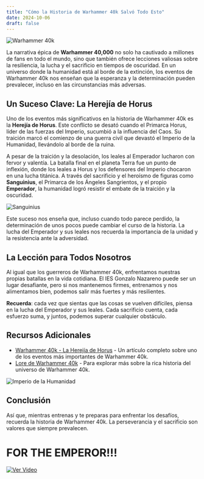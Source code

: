 ```yaml
---
title: "Cómo la Historia de Warhammer 40k Salvó Todo Esto"
date: 2024-10-06
draft: false
---
```


![Warhammer 40k](/img/warhammer40k.webp)  <!-- Asegúrate de que la imagen esté en la carpeta static/img/ -->

La narrativa épica de **Warhammer 40,000** no solo ha cautivado a millones de fans en todo el mundo, sino que también ofrece lecciones valiosas sobre la resiliencia, la lucha y el sacrificio en tiempos de oscuridad. En un universo donde la humanidad está al borde de la extinción, los eventos de Warhammer 40k nos enseñan que la esperanza y la determinación pueden prevalecer, incluso en las circunstancias más adversas.

## **Un Suceso Clave: La Herejía de Horus**

Uno de los eventos más significativos en la historia de Warhammer 40k es la **Herejía de Horus**. Este conflicto se desató cuando el Primarca Horus, líder de las fuerzas del Imperio, sucumbió a la influencia del Caos. Su traición marcó el comienzo de una guerra civil que devastó el Imperio de la Humanidad, llevándolo al borde de la ruina.

A pesar de la traición y la desolación, los leales al Emperador lucharon con fervor y valentía. La batalla final en el planeta Terra fue un punto de inflexión, donde los leales a Horus y los defensores del Imperio chocaron en una lucha titánica. A través del sacrificio y el heroísmo de figuras como **Sanguinius**, el Primarca de los Ángeles Sangrientos, y el propio **Emperador**, la humanidad logró resistir el embate de la traición y la oscuridad.

![Sanguinius](/img/sanguinius.jpg)  <!-- Asegúrate de que la imagen esté en la carpeta static/img/ -->

Este suceso nos enseña que, incluso cuando todo parece perdido, la determinación de unos pocos puede cambiar el curso de la historia. La lucha del Emperador y sus leales nos recuerda la importancia de la unidad y la resistencia ante la adversidad.

## **La Lección para Todos Nosotros**

Al igual que los guerreros de Warhammer 40k, enfrentamos nuestras propias batallas en la vida cotidiana. El IES Gonzalo Nazareno puede ser un lugar desafiante, pero si nos mantenemos firmes, entrenamos y nos alimentamos bien, podemos salir más fuertes y más resilientes.

**Recuerda**: cada vez que sientas que las cosas se vuelven difíciles, piensa en la lucha del Emperador y sus leales. Cada sacrificio cuenta, cada esfuerzo suma, y juntos, podemos superar cualquier obstáculo.

## **Recursos Adicionales**

- [Warhammer 40k - La Herejía de Horus](https://warhammer40k.fandom.com/es/wiki/Herej%C3%ADa_de_Horus) - Un artículo completo sobre uno de los eventos más importantes de Warhammer 40k.
- [Lore de Warhammer 40k](https://www.youtube.com/watch?v=gUgfDKtfHGU&ab_channel=MacraggeProjects) - Para explorar más sobre la rica historia del universo de Warhammer 40k.

![Imperio de la Humanidad](/img/Aguilaimperial.webp)  <!-- Asegúrate de que la imagen esté en la carpeta static/img/ -->

## **Conclusión**

Así que, mientras entrenas y te preparas para enfrentar los desafíos, recuerda la historia de Warhammer 40k. La perseverancia y el sacrificio son valores que siempre prevalecen. 

# **FOR THE EMPEROR!!!**

[![Ver Video](/img/duty.png)](https://www.youtube.com/watch?v=h2nMYNEm45k&ab_channel=ApothecarySlavus)

